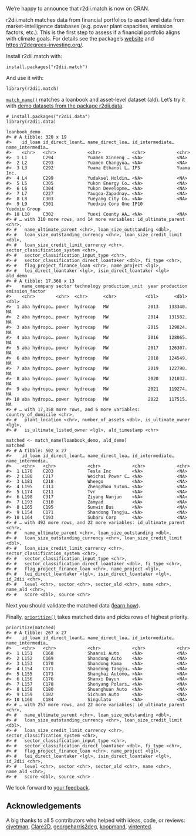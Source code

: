 We’re happy to announce that r2dii.match is now on CRAN.

r2dii.match matches data from financial portfolios to asset level data
from market-intelligence databases (e.g. power plant capacities,
emission factors, etc.). This is the first step to assess if a financial
portfolio aligns with climate goals. For details see the package’s
[website](https://2degreesinvesting.github.io/r2dii.match/) and
<a href="https://2degrees-investing.org/" class="uri">https://2degrees-investing.org/</a>.

Install r2dii.match with:

    install.packages("r2dii.match")

And use it with:

    library(r2dii.match)

[`match_name()`](https://2degreesinvesting.github.io/r2dii.match/reference/match_name.html)
matches a loanbook and asset-level dataset (ald). Let’s try it with
[demo datasets from the package
r2dii.data](https://2degreesinvesting.github.io/r2dii.data/reference/index.html).

    # install.packages("r2dii.data")
    library(r2dii.data)

    loanbook_demo
    #> # A tibble: 320 x 19
    #>    id_loan id_direct_loant… name_direct_loa… id_intermediate… name_intermedia…
    #>    <chr>   <chr>            <chr>            <chr>            <chr>           
    #>  1 L1      C294             Yuamen Xinneng … <NA>             <NA>            
    #>  2 L2      C293             Yuamen Changyua… <NA>             <NA>            
    #>  3 L3      C292             Yuama Ethanol L… IP5              Yuama Inc.      
    #>  4 L4      C299             Yudaksel Holdin… <NA>             <NA>            
    #>  5 L5      C305             Yukon Energy Co… <NA>             <NA>            
    #>  6 L6      C304             Yukon Developme… <NA>             <NA>            
    #>  7 L7      C227             Yaugoa-Zapadnay… <NA>             <NA>            
    #>  8 L8      C303             Yueyang City Co… <NA>             <NA>            
    #>  9 L9      C301             Yuedxiu Corp One IP10             Yuedxiu Group   
    #> 10 L10     C302             Yuexi County AA… <NA>             <NA>            
    #> # … with 310 more rows, and 14 more variables: id_ultimate_parent <chr>,
    #> #   name_ultimate_parent <chr>, loan_size_outstanding <dbl>,
    #> #   loan_size_outstanding_currency <chr>, loan_size_credit_limit <dbl>,
    #> #   loan_size_credit_limit_currency <chr>, sector_classification_system <chr>,
    #> #   sector_classification_input_type <chr>,
    #> #   sector_classification_direct_loantaker <dbl>, fi_type <chr>,
    #> #   flag_project_finance_loan <chr>, name_project <lgl>,
    #> #   lei_direct_loantaker <lgl>, isin_direct_loantaker <lgl>
    ald_demo
    #> # A tibble: 17,368 x 13
    #>    name_company sector technology production_unit  year production emission_factor
    #>    <chr>        <chr>  <chr>      <chr>           <dbl>      <dbl>           <dbl>
    #>  1 aba hydropo… power  hydrocap   MW               2013    133340.              NA
    #>  2 aba hydropo… power  hydrocap   MW               2014    131582.              NA
    #>  3 aba hydropo… power  hydrocap   MW               2015    129824.              NA
    #>  4 aba hydropo… power  hydrocap   MW               2016    128065.              NA
    #>  5 aba hydropo… power  hydrocap   MW               2017    126307.              NA
    #>  6 aba hydropo… power  hydrocap   MW               2018    124549.              NA
    #>  7 aba hydropo… power  hydrocap   MW               2019    122790.              NA
    #>  8 aba hydropo… power  hydrocap   MW               2020    121032.              NA
    #>  9 aba hydropo… power  hydrocap   MW               2021    119274.              NA
    #> 10 aba hydropo… power  hydrocap   MW               2022    117515.              NA
    #> # … with 17,358 more rows, and 6 more variables: country_of_domicile <chr>,
    #> #   plant_location <chr>, number_of_assets <dbl>, is_ultimate_owner <lgl>,
    #> #   is_ultimate_listed_owner <lgl>, ald_timestamp <chr>

    matched <- match_name(loanbook_demo, ald_demo)
    matched
    #> # A tibble: 502 x 27
    #>    id_loan id_direct_loant… name_direct_loa… id_intermediate… name_intermedia…
    #>    <chr>   <chr>            <chr>            <chr>            <chr>           
    #>  1 L170    C203             Tesla Inc        <NA>             <NA>            
    #>  2 L180    C217             Weichai Power C… <NA>             <NA>            
    #>  3 L181    C218             Wheego           <NA>             <NA>            
    #>  4 L195    C313             Zhengzhou Yuton… <NA>             <NA>            
    #>  5 L174    C211             Tvr              <NA>             <NA>            
    #>  6 L198    C317             Ziyang Nanjun    <NA>             <NA>            
    #>  7 L193    C310             Zamyad           <NA>             <NA>            
    #>  8 L165    C195             Sunwin Bus       <NA>             <NA>            
    #>  9 L154    C171             Shandong Tangju… <NA>             <NA>            
    #> 10 L164    C193             Subaru Corp      <NA>             <NA>            
    #> # … with 492 more rows, and 22 more variables: id_ultimate_parent <chr>,
    #> #   name_ultimate_parent <chr>, loan_size_outstanding <dbl>,
    #> #   loan_size_outstanding_currency <chr>, loan_size_credit_limit <dbl>,
    #> #   loan_size_credit_limit_currency <chr>, sector_classification_system <chr>,
    #> #   sector_classification_input_type <chr>,
    #> #   sector_classification_direct_loantaker <dbl>, fi_type <chr>,
    #> #   flag_project_finance_loan <chr>, name_project <lgl>,
    #> #   lei_direct_loantaker <lgl>, isin_direct_loantaker <lgl>, id_2dii <chr>,
    #> #   level <chr>, sector <chr>, sector_ald <chr>, name <chr>, name_ald <chr>,
    #> #   score <dbl>, source <chr>

Next you should validate the matched data ([learn
how](https://2degreesinvesting.github.io/r2dii.match/articles/r2dii-match.html)).

Finally,
[`prioritize()`](https://2degreesinvesting.github.io/r2dii.match/reference/prioritize.html)
takes matched data and picks rows of highest priority.

    prioritize(matched)
    #> # A tibble: 267 x 27
    #>    id_loan id_direct_loant… name_direct_loa… id_intermediate… name_intermedia…
    #>    <chr>   <chr>            <chr>            <chr>            <chr>           
    #>  1 L151    C168             Shaanxi Auto     <NA>             <NA>            
    #>  2 L152    C169             Shandong Auto    <NA>             <NA>            
    #>  3 L153    C170             Shandong Kama    <NA>             <NA>            
    #>  4 L154    C171             Shandong Tangju… <NA>             <NA>            
    #>  5 L155    C173             Shanghai Automo… <NA>             <NA>            
    #>  6 L156    C176             Shanxi Dayun     <NA>             <NA>            
    #>  7 L157    C178             Shenyang Polars… <NA>             <NA>            
    #>  8 L158    C180             Shuanghuan Auto  <NA>             <NA>            
    #>  9 L159    C182             Sichuan Auto     <NA>             <NA>            
    #> 10 L160    C184             Singulato        <NA>             <NA>            
    #> # … with 257 more rows, and 22 more variables: id_ultimate_parent <chr>,
    #> #   name_ultimate_parent <chr>, loan_size_outstanding <dbl>,
    #> #   loan_size_outstanding_currency <chr>, loan_size_credit_limit <dbl>,
    #> #   loan_size_credit_limit_currency <chr>, sector_classification_system <chr>,
    #> #   sector_classification_input_type <chr>,
    #> #   sector_classification_direct_loantaker <dbl>, fi_type <chr>,
    #> #   flag_project_finance_loan <chr>, name_project <lgl>,
    #> #   lei_direct_loantaker <lgl>, isin_direct_loantaker <lgl>, id_2dii <chr>,
    #> #   level <chr>, sector <chr>, sector_ald <chr>, name <chr>, name_ald <chr>,
    #> #   score <dbl>, source <chr>

We look forward to [your
feedback](https://github.com/2DegreesInvesting/r2dii.match/issues).

Acknowledgements
----------------

A big thanks to all 5 contributors who helped with ideas, code, or
reviews: [cjyetman](https://github.com/cjyetman),
[Clare2D](https://github.com/Clare2D),
[georgeharris2deg](https://github.com/georgeharris2deg),
[koopmand](https://github.com/koopmand),
[vintented](https://github.com/vintented).
